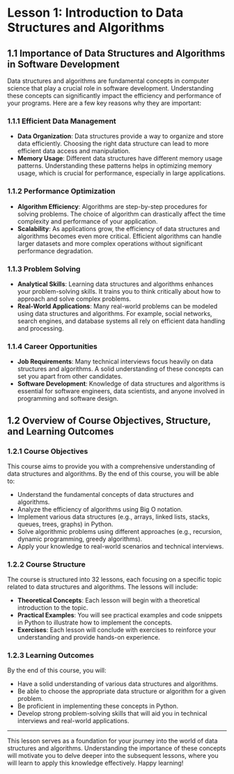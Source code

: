 # Lesson 1: Introduction to Data Structures and Algorithms

## 1.1 Importance of Data Structures and Algorithms in Software Development

Data structures and algorithms are fundamental concepts in computer science that play a crucial role in software development. Understanding these concepts can significantly impact the efficiency and performance of your programs. Here are a few key reasons why they are important:

### 1.1.1 Efficient Data Management
- **Data Organization**: Data structures provide a way to organize and store data efficiently. Choosing the right data structure can lead to more efficient data access and manipulation.
- **Memory Usage**: Different data structures have different memory usage patterns. Understanding these patterns helps in optimizing memory usage, which is crucial for performance, especially in large applications.

### 1.1.2 Performance Optimization
- **Algorithm Efficiency**: Algorithms are step-by-step procedures for solving problems. The choice of algorithm can drastically affect the time complexity and performance of your application.
- **Scalability**: As applications grow, the efficiency of data structures and algorithms becomes even more critical. Efficient algorithms can handle larger datasets and more complex operations without significant performance degradation.

### 1.1.3 Problem Solving
- **Analytical Skills**: Learning data structures and algorithms enhances your problem-solving skills. It trains you to think critically about how to approach and solve complex problems.
- **Real-World Applications**: Many real-world problems can be modeled using data structures and algorithms. For example, social networks, search engines, and database systems all rely on efficient data handling and processing.

### 1.1.4 Career Opportunities
- **Job Requirements**: Many technical interviews focus heavily on data structures and algorithms. A solid understanding of these concepts can set you apart from other candidates.
- **Software Development**: Knowledge of data structures and algorithms is essential for software engineers, data scientists, and anyone involved in programming and software design.

## 1.2 Overview of Course Objectives, Structure, and Learning Outcomes

### 1.2.1 Course Objectives
This course aims to provide you with a comprehensive understanding of data structures and algorithms. By the end of this course, you will be able to:
- Understand the fundamental concepts of data structures and algorithms.
- Analyze the efficiency of algorithms using Big O notation.
- Implement various data structures (e.g., arrays, linked lists, stacks, queues, trees, graphs) in Python.
- Solve algorithmic problems using different approaches (e.g., recursion, dynamic programming, greedy algorithms).
- Apply your knowledge to real-world scenarios and technical interviews.

### 1.2.2 Course Structure
The course is structured into 32 lessons, each focusing on a specific topic related to data structures and algorithms. The lessons will include:
- **Theoretical Concepts**: Each lesson will begin with a theoretical introduction to the topic.
- **Practical Examples**: You will see practical examples and code snippets in Python to illustrate how to implement the concepts.
- **Exercises**: Each lesson will conclude with exercises to reinforce your understanding and provide hands-on experience.

### 1.2.3 Learning Outcomes
By the end of this course, you will:
- Have a solid understanding of various data structures and algorithms.
- Be able to choose the appropriate data structure or algorithm for a given problem.
- Be proficient in implementing these concepts in Python.
- Develop strong problem-solving skills that will aid you in technical interviews and real-world applications.

---

This lesson serves as a foundation for your journey into the world of data structures and algorithms. Understanding the importance of these concepts will motivate you to delve deeper into the subsequent lessons, where you will learn to apply this knowledge effectively. Happy learning!